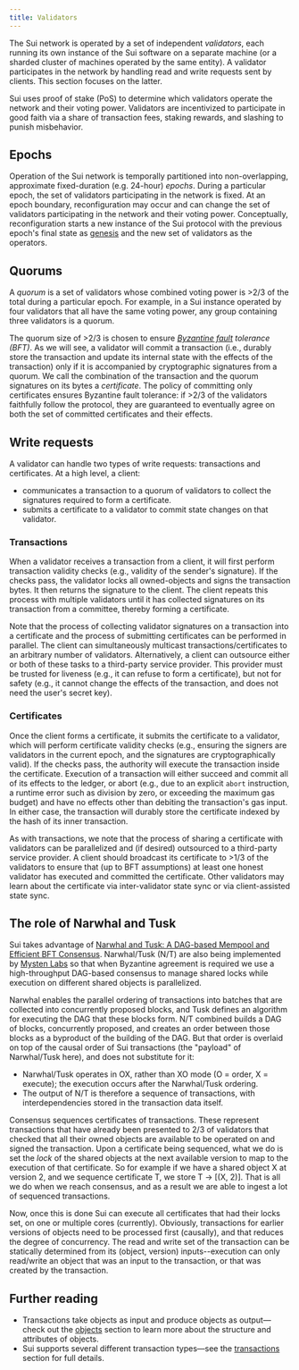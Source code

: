 ```yaml
---
title: Validators
---
```


The Sui network is operated by a set of independent *validators*, each running its own instance of the Sui software on a separate machine (or a sharded cluster of machines operated by the same entity). A validator participates in the network by handling read and write requests sent by clients. This section focuses on the latter.

Sui uses proof of stake (PoS) to determine which validators operate the network and their voting power. Validators are incentivized to participate in good faith via a share of transaction fees, staking rewards, and slashing to punish misbehavior.

## Epochs

Operation of the Sui network is temporally partitioned into non-overlapping, approximate fixed-duration (e.g. 24-hour) *epochs*. During a particular epoch, the set of validators participating in the network is fixed. At an epoch boundary, reconfiguration may occur and can change the set of validators participating in the network and their voting power. Conceptually, reconfiguration starts a new instance of the Sui protocol with the previous epoch's final state as [genesis](../../build/wallet.md#genesis) and the new set of validators as the operators.

## Quorums

A *quorum* is a set of validators whose combined voting power is >2/3 of the total during a particular epoch. For example, in a Sui instance operated by four validators that all have the same voting power, any group containing three validators is a quorum.

The quorum size of >2/3 is chosen to ensure *[Byzantine fault](https://en.wikipedia.org/wiki/Byzantine_fault) tolerance (BFT)*. As we will see, a validator will commit a transaction (i.e., durably store the transaction and update its internal state with the effects of the transaction) only if it is accompanied by cryptographic signatures from a quorum. We call the combination of the transaction and the quorum signatures on its bytes a *certificate*. The policy of committing only certificates ensures Byzantine fault tolerance: if >2/3 of the validators faithfully follow the protocol, they are guaranteed to eventually agree on both the set of committed certificates and their effects.

## Write requests

A validator can handle two types of write requests: transactions and certificates. At a high level, a client:

* communicates a transaction to a quorum of validators to collect the signatures required to form a certificate.
* submits a certificate to a validator to commit state changes on that validator.

### Transactions

When a validator receives a transaction from a client, it will first perform transaction validity checks (e.g., validity of the sender's signature). If the checks pass, the validator locks all owned-objects and signs the transaction bytes. It then returns the signature to the client. The client repeats this process with multiple validators until it has collected signatures on its transaction from a committee, thereby forming a certificate.

Note that the process of collecting validator signatures on a transaction into a certificate and the process of submitting certificates can be performed in parallel. The client can simultaneously multicast transactions/certificates to an arbitrary number of validators. Alternatively, a client can outsource either or both of these tasks to a third-party service provider. This provider must be trusted for liveness (e.g., it can refuse to form a certificate), but not for safety (e.g., it cannot change the effects of the transaction, and does not need the user's secret key).

### Certificates

Once the client forms a certificate, it submits the certificate to a validator, which will perform certificate validity checks (e.g., ensuring the signers are validators in the current epoch, and the signatures are cryptographically valid). If the checks pass, the authority will execute the transaction inside the certificate. Execution of a transaction will either succeed and commit all of its effects to the ledger, or abort (e.g., due to an explicit `abort` instruction, a runtime error such as division by zero, or exceeding the maximum gas budget) and have no effects other than debiting the transaction's gas input. In either case, the transaction will durably store the certificate indexed by the hash of its inner transaction.

As with transactions, we note that the process of sharing a certificate with validators can be parallelized and (if desired) outsourced to a third-party service provider. A client should broadcast its certificate to >1/3 of the validators to ensure that (up to BFT assumptions) at least one honest validator has executed and committed the certificate. Other validators may learn about the certificate via inter-validator state sync or via client-assisted state sync.

## The role of Narwhal and Tusk

Sui takes advantage of [Narwhal and Tusk: A DAG-based Mempool and Efficient BFT Consensus](consensus.md). Narwhal/Tusk (N/T) are also being implemented by [Mysten Labs](https://mystenlabs.com/) so that when Byzantine agreement is required we use a high-throughput DAG-based consensus to manage shared locks while execution on different shared objects is parallelized.

Narwhal enables the parallel ordering of transactions into batches that are collected into concurrently proposed blocks, and Tusk defines an algorithm for executing the DAG that these blocks form. N/T combined builds a DAG of blocks, concurrently proposed, and creates an order between those blocks as a byproduct of the building of the DAG. But that order is overlaid on top of the causal order of Sui transactions (the "payload" of Narwhal/Tusk here), and does not substitute for it:

* Narwhal/Tusk operates in OX, rather than XO mode (O = order, X = execute); the execution occurs after the Narwhal/Tusk ordering.
* The output of N/T is therefore a sequence of transactions, with interdependencies stored in the transaction data itself.

Consensus sequences certificates of transactions. These represent transactions that have already been presented to 2/3 of validators that checked that all their owned objects are available to be operated on and signed the transaction. Upon a certificate being sequenced, what we do is set the *lock* of the shared objects at the next available version to map to the execution of that certificate. So for example if we have a shared object X at version 2, and we sequence certificate T, we store T -> [(X, 2)]. That is all we do when we reach consensus, and as a result we are able to ingest a lot of sequenced transactions.

Now, once this is done Sui can execute all certificates that had their locks set, on one or multiple cores (currently). Obviously, transactions for earlier versions of objects need to be processed first (causally), and that reduces the degree of concurrency. The read and write set of the transaction can be statically determined from its (object, version) inputs--execution can only read/write an object that was an input to the transaction, or that was created by the transaction.

## Further reading

* Transactions take objects as input and produce objects as output&mdash;check out the [objects](../../build/objects.md) section to learn more about the structure and attributes of objects.
* Sui supports several different transaction types&mdash;see the [transactions](../../build/transactions.md) section for full details.
